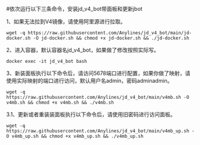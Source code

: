 #依次运行以下三条命令，安装jd_v4_bot带面板和更新jbot


1、如果无法拉到V4镜像，请使用阿里源进行拉取。

    wget -q https://raw.githubusercontent.com/Anylines/jd_v4_bot/main/jd-docker.sh -O jd-docker.sh && chmod +x jd-docker.sh && ./jd-docker.sh

   
2、进入容器，默认容器名jd_v4_bot，如果做了修改按照实际写。

    docker exec -it jd_v4_bot bash 
    
 
3、新装面板执行以下命令后，请访问5678端口进行配置，如果你做了映射，请使用实际映射的端口进行访问，默认用户名admin，密码adminadmin。
 
    wget -q https://raw.githubusercontent.com/Anylines/jd_v4_bot/main/v4mb.sh -O v4mb.sh && chmod +x v4mb.sh && ./v4mb.sh
    

3.1、更新或者重装装面板执行以下命令后，请使用旧密码进行访问面板。

    wget -q https://raw.githubusercontent.com/Anylines/jd_v4_bot/main/v4mb_up.sh -O v4mb_up.sh && chmod +x v4mb_up.sh && ./v4mb_up.sh
